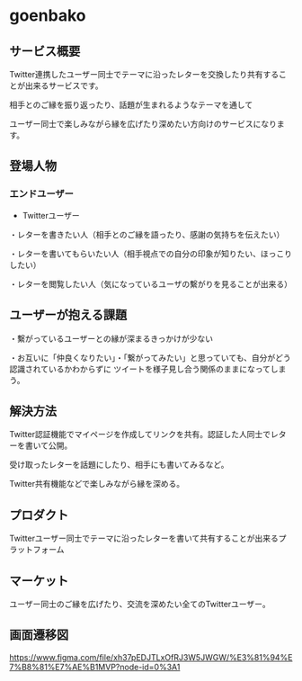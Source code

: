 # goenbako

## サービス概要
Twitter連携したユーザー同士でテーマに沿ったレターを交換したり共有することが出来るサービスです。

相手とのご縁を振り返ったり、話題が生まれるようなテーマを通して

ユーザー同士で楽しみながら縁を広げたり深めたい方向けのサービスになります。

## 登場人物

### エンドユーザー
- Twitterユーザー

・レターを書きたい人（相手とのご縁を語ったり、感謝の気持ちを伝えたい）

・レターを書いてもらいたい人（相手視点での自分の印象が知りたい、ほっこりしたい）

・レターを閲覧したい人（気になっているユーザの繫がりを見ることが出来る）


## ユーザーが抱える課題

・繫がっているユーザーとの縁が深まるきっかけが少ない

・お互いに「仲良くなりたい」・「繋がってみたい」と思っていても、自分がどう認識されているかわからずに
 ツイートを様子見し合う関係のままになってしまう。

## 解決方法

Twitter認証機能でマイページを作成してリンクを共有。認証した人同士でレターを書いて公開。

受け取ったレターを話題にしたり、相手にも書いてみるなど。

Twitter共有機能などで楽しみながら縁を深める。

## プロダクト

Twitterユーザー同士でテーマに沿ったレターを書いて共有することが出来るプラットフォーム


## マーケット

ユーザー同士のご縁を広げたり、交流を深めたい全てのTwitterユーザー。

## 画面遷移図
https://www.figma.com/file/xh37pEDJTLxOfRJ3W5JWGW/%E3%81%94%E7%B8%81%E7%AE%B1MVP?node-id=0%3A1
